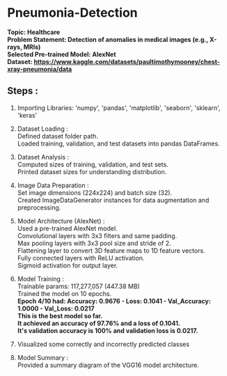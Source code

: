 # Pneumonia-Detection
**Topic: Healthcare** <br>
**Problem Statement: Detection of anomalies in medical images (e.g., X-rays, MRIs)** <br>
**Selected Pre-trained Model: AlexNet** <br>
**Dataset: https://www.kaggle.com/datasets/paultimothymooney/chest-xray-pneumonia/data** <br>

## Steps :
1) Importing Libraries: 'numpy', 'pandas', 'matplotlib', 'seaborn', 'sklearn', 'keras'

2) Dataset Loading : <br>
Defined dataset folder path. <br>
Loaded training, validation, and test datasets into pandas DataFrames. <br>

3) Dataset Analysis : <br>
Computed sizes of training, validation, and test sets. <br>
Printed dataset sizes for understanding distribution. <br>

4) Image Data Preparation : <br>
Set image dimensions (224x224) and batch size (32). <br>
Created ImageDataGenerator instances for data augmentation and preprocessing. <br>

5) Model Architecture (AlexNet) : <br>
Used a pre-trained AlexNet model. <br>
Convolutional layers with 3x3 filters and same padding. <br>
Max pooling layers with 3x3 pool size and stride of 2. <br>
Flattening layer to convert 3D feature maps to 1D feature vectors. <br>
Fully connected layers with ReLU activation. <br>
Sigmoid activation for output layer. <br>

6) Model Training : <br>
Trainable params: 117,277,057 (447.38 MB) <br>
Trained the model on 10 epochs. <br>
**Epoch 4/10 had: Accuracy: 0.9676 - Loss: 0.1041 - Val_Accuracy: 1.0000 - Val_Loss: 0.0217 <br>
This is the best model so far.<br>
It achieved an accuracy of 97.76% and a loss of 0.1041. <br>
It's validation accuracy is 100% and validation loss is 0.0217.** <br>

7) Visualized some correctly and incorrectly predicted classes
   
8) Model Summary : <br>
Provided a summary diagram of the VGG16 model architecture. <br>

